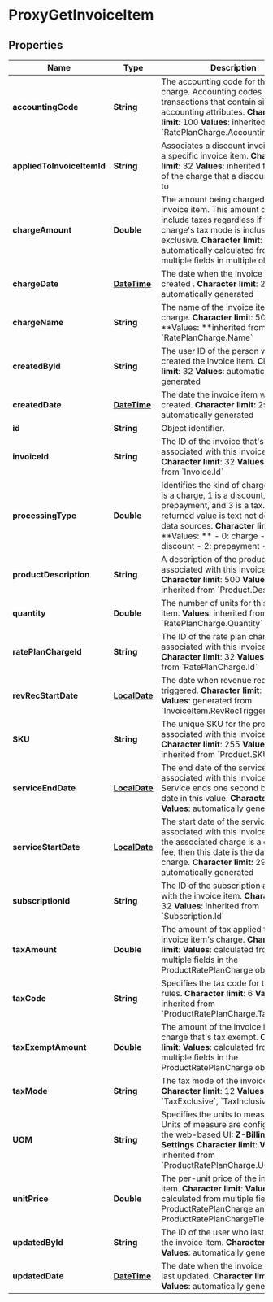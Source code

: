 
# ProxyGetInvoiceItem

## Properties
Name | Type | Description | Notes
------------ | ------------- | ------------- | -------------
**accountingCode** | **String** |  The accounting code for the item&#39;s charge. Accounting codes group transactions that contain similar accounting attributes. **Character limit**: 100 **Values**: inherited from &#x60;RatePlanCharge.AccountingCode&#x60;  |  [optional]
**appliedToInvoiceItemId** | **String** |  Associates a discount invoice item to a specific invoice item. **Character limit**: 32 **Values**: inherited from the ID of the charge that a discount applies to  |  [optional]
**chargeAmount** | **Double** |  The amount being charged for the invoice item. This amount doesn&#39;t include taxes regardless if the charge&#39;s tax mode is inclusive or exclusive. **Character limit**: **Values**: automatically calculated from multiple fields in multiple objects  |  [optional]
**chargeDate** | [**DateTime**](DateTime.md) |  The date when the Invoice Item is created . **Character limit**: 29 **Values**: automatically generated  |  [optional]
**chargeName** | **String** |  The name of the invoice item&#39;s charge. **Character limi**t: 50 **Values: **inherited from &#x60;RatePlanCharge.Name&#x60;  |  [optional]
**createdById** | **String** |  The user ID of the person who created the invoice item. **Character limit**: 32 **Values**: automatically generated  |  [optional]
**createdDate** | [**DateTime**](DateTime.md) |  The date the invoice item was created. **Character limit:** 29 **Values**: automatically generated  |  [optional]
**id** | **String** | Object identifier. |  [optional]
**invoiceId** | **String** |  The ID of the invoice that&#39;s associated with this invoice item. **Character limit**: 32 **Values**: inherited from &#x60;Invoice.Id&#x60;  |  [optional]
**processingType** | **Double** |  Identifies the kind of charge where 0 is a charge, 1 is a discount, 2 is a prepayment, and 3 is a tax. The returned value is text not decimal on data sources. **Character limit**: **Values: **  - 0: charge - 1: discount - 2: prepayment - 3: tax  |  [optional]
**productDescription** | **String** |  A description of the product associated with this invoice item. **Character limit**: 500 **Values**: inherited from &#x60;Product.Description&#x60;  |  [optional]
**quantity** | **Double** |  The number of units for this invoice item. **Values**: inherited from &#x60;RatePlanCharge.Quantity&#x60;  |  [optional]
**ratePlanChargeId** | **String** |  The ID of the rate plan charge that&#39;s associated with this invoice item. **Character limit**: 32 **Values**: inherited from &#x60;RatePlanCharge.Id&#x60;  |  [optional]
**revRecStartDate** | [**LocalDate**](LocalDate.md) |  The date when revenue recognition is triggered. **Character limit**: 29 **Values**: generated from &#x60;InvoiceItem.RevRecTriggerCondition&#x60;  |  [optional]
**SKU** | **String** |  The unique SKU for the product associated with this invoice item. **Character limit**: 255 **Values**: inherited from &#x60;Product.SKU&#x60;  |  [optional]
**serviceEndDate** | [**LocalDate**](LocalDate.md) |  The end date of the service period associated with this invoice item. Service ends one second before the date in this value. **Character limit**: 29 **Values**: automatically generated  |  [optional]
**serviceStartDate** | [**LocalDate**](LocalDate.md) |  The start date of the service period associated with this invoice item. If the associated charge is a one-time fee, then this date is the date of that charge. **Character limit:** 29 **Values**: automatically generated  |  [optional]
**subscriptionId** | **String** |  The ID of the subscription associated with the invoice item. **Character limit**: 32 **Values**: inherited from &#x60;Subscription.Id&#x60;  |  [optional]
**taxAmount** | **Double** |  The amount of tax applied to the invoice item&#39;s charge. **Character limit**: **Values**: calculated from multiple fields in the ProductRatePlanCharge object  |  [optional]
**taxCode** | **String** |  Specifies the tax code for taxation rules. **Character limit**: 6 **Values**: inherited from &#x60;ProductRatePlanCharge.TaxCode&#x60;  |  [optional]
**taxExemptAmount** | **Double** |  The amount of the invoice item&#39;s charge that&#39;s tax exempt. **Character limit**: **Values**: calculated from multiple fields in the ProductRatePlanCharge object  |  [optional]
**taxMode** | **String** |  The tax mode of the invoice item. **Character limit**: 12 **Values**: &#x60;TaxExclusive&#x60;, &#x60;TaxInclusive&#x60;  |  [optional]
**UOM** | **String** |  Specifies the units to measure usage. Units of measure are configured in the web-based UI: **Z-Billing &gt; Settings** **Character limit**: **Values**: inherited from &#x60;ProductRatePlanCharge.UOM&#x60;  |  [optional]
**unitPrice** | **Double** |  The per-unit price of the invoice item. **Character limit**: **Values**: calculated from multiple fields in ProductRatePlanCharge and ProductRatePlanChargeTier objets  |  [optional]
**updatedById** | **String** |  The ID of the user who last updated the invoice item. **Character limit**: 32 **Values**: automatically generated  |  [optional]
**updatedDate** | [**DateTime**](DateTime.md) |  The date when the invoice item was last updated. **Character limit**: 29 **Values**: automatically generated  |  [optional]



